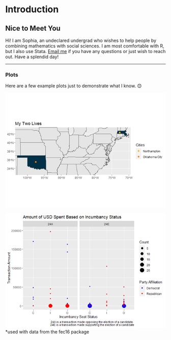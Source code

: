 Introduction
================

## Nice to Meet You

Hi! I am Sophia, an undeclared undergrad who wishes to help people by
combining mathematics with social sciences. I am most comfortable with
R, but I also use Stata. [Email me](mailto:ssilovsky@smith.edu) if you
have any questions or just wish to reach out. Have a splendid day!

------------------------------------------------------------------------

### Plots

Here are a few example plots just to demonstrate what I know. :blush:

![](README_files/figure-gfm/unnamed-chunk-2-1.png)<!-- -->

![](README_files/figure-gfm/unnamed-chunk-3-1.png)<!-- -->
*used with data from the fec16 package
